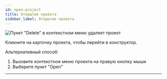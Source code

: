 ```yaml
---
id: open-project
title: Открытие проекта
sidebar_label: Открытие проекта
---
```


![Пункт "Delete" в контекстном меню удаляет проект](https://test-upl.quarkly.io/607d3473b99fb9001fcbcc16/images/docs-new-dashboard-open-project.png?v=2021-05-15T08:07:10.023Z)

Кликните на карточку проекта, чтобы перейти в конструктор.

Альтернативный способ:

1.  Вызовите контекстное меню проекта на правую кнопку мыши
2.  Выберите пункт "Open"

---
